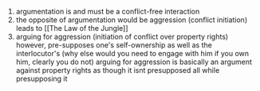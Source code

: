 1. argumentation is and must be a conflict-free interaction
2. the opposite of argumentation would be aggression (conflict initiation) leads to [[The Law of the Jungle]]
3. arguing for aggression (initiation of conflict over property rights) however, pre-supposes one's self-ownership as well as the interlocutor's (why else would you need to engage with him if you own him, clearly you do not)
arguing for aggression is basically an argument against property rights as though it isnt presupposed all while presupposing it